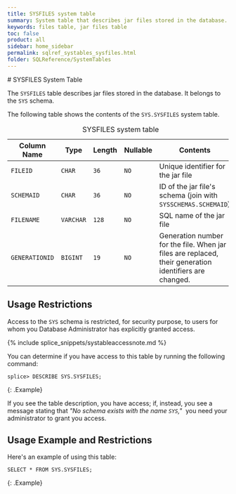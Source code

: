 ```yaml
---
title: SYSFILES system table
summary: System table that describes jar files stored in the database.
keywords: files table, jar files table
toc: false
product: all
sidebar: home_sidebar
permalink: sqlref_systables_sysfiles.html
folder: SQLReference/SystemTables
---
```

<section>
<div class="TopicContent" data-swiftype-index="true" markdown="1">
# SYSFILES System Table

The `SYSFILES` table describes jar files stored in the database.  It belongs to the `SYS` schema.

The following table shows the contents of the `SYS.SYSFILES` system table.

<table>
        <caption>SYSFILES system table</caption>
        <col />
        <col />
        <col />
        <col />
        <col />
        <thead>
            <tr>
                <th>Column Name</th>
                <th>Type</th>
                <th>Length</th>
                <th>Nullable</th>
                <th>Contents</th>
            </tr>
        </thead>
        <tbody>
            <tr>
                <td><code>FILEID</code></td>
                <td><code>CHAR</code></td>
                <td><code>36</code></td>
                <td><code>NO</code></td>
                <td>Unique identifier for the jar file</td>
            </tr>
            <tr>
                <td><code>SCHEMAID</code></td>
                <td><code>CHAR</code></td>
                <td><code>36</code></td>
                <td><code>NO</code></td>
                <td>ID of the jar file's schema (join with <code>SYSSCHEMAS.SCHEMAID</code>)</td>
            </tr>
            <tr>
                <td><code>FILENAME</code></td>
                <td><code>VARCHAR</code></td>
                <td><code>128</code></td>
                <td><code>NO</code></td>
                <td>SQL name of the jar file</td>
            </tr>
            <tr>
                <td><code>GENERATIONID</code></td>
                <td><code>BIGINT</code></td>
                <td><code>19</code></td>
                <td><code>NO</code></td>
                <td>Generation number for the file. When jar files are replaced, their generation identifiers are changed.</td>
            </tr>
        </tbody>
    </table>

## Usage Restrictions

Access to the `SYS` schema is restricted, for security purpose, to users for whom you Database Administrator has explicitly granted access.

{% include splice_snippets/systableaccessnote.md %}

You can determine if you have access to this table by running the following command:

```
splice> DESCRIBE SYS.SYSFILES;
```
{: .Example}

If you see the table description, you have access; if, instead, you see a message stating that _"No schema exists with the name `SYS`,"_&nbsp; you need your administrator to grant you access.

## Usage Example and Restrictions

Here's an example of using this table:

```
SELECT * FROM SYS.SYSFILES;
```
{: .Example}

</div>
</section>

